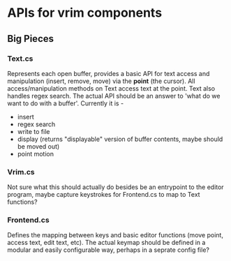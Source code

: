 # APIs for vrim components

## Big Pieces

### Text.cs
Represents each open buffer, provides a basic API for text access and
manipulation (insert, remove, move) via the **point** (the cursor). All
access/manipulation methods on Text access text at the point. Text also handles
regex search. The actual API should be an answer to 'what do we want to do with
a buffer'. Currently it is - 
+ insert
+ regex search
+ write to file
+ display (returns "displayable" version of buffer contents, maybe should be
moved out)
+ point motion

### Vrim.cs
Not sure what this should actually do besides be an entrypoint to the editor
program, maybe capture keystrokes for Frontend.cs to map to Text functions?

### Frontend.cs
Defines the mapping between keys and basic editor functions (move point, access
text, edit text, etc). The actual keymap should be defined in a modular and
easily configurable way, perhaps in a seprate config file? 
